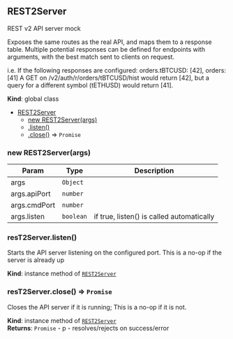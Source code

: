 <a name="REST2Server"></a>

## REST2Server
REST v2 API server mock

Exposes the same routes as the real API, and maps them to a response table.
Multiple potential responses can be defined for endpoints with arguments,
with the best match sent to clients on request.

i.e. If the following responses are configured:
  orders.tBTCUSD: [42],
  orders: [41]
A GET on /v2/auth/r/orders/tBTCUSD/hist would return [42], but a query for
a different symbol (tETHUSD) would return [41].

**Kind**: global class  

* [REST2Server](#REST2Server)
    * [new REST2Server(args)](#new_REST2Server_new)
    * [.listen()](#REST2Server+listen)
    * [.close()](#REST2Server+close) ⇒ <code>Promise</code>

<a name="new_REST2Server_new"></a>

### new REST2Server(args)

| Param | Type | Description |
| --- | --- | --- |
| args | <code>Object</code> |  |
| args.apiPort | <code>number</code> |  |
| args.cmdPort | <code>number</code> |  |
| args.listen | <code>boolean</code> | if true, listen() is called automatically |

<a name="REST2Server+listen"></a>

### resT2Server.listen()
Starts the API server listening on the configured port. This is a no-op if
the server is already up

**Kind**: instance method of [<code>REST2Server</code>](#REST2Server)  
<a name="REST2Server+close"></a>

### resT2Server.close() ⇒ <code>Promise</code>
Closes the API server if it is running; This is a no-op if it is not.

**Kind**: instance method of [<code>REST2Server</code>](#REST2Server)  
**Returns**: <code>Promise</code> - p - resolves/rejects on success/error  
